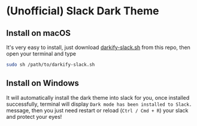 # (Unofficial) Slack Dark Theme

## Install on macOS

It's very easy to install, just download [darkify-slack.sh](https://raw.githubusercontent.com/CaliCastle/slack-dark-theme/master/darkify-slack.sh) from this repo, then open your terminal and type

```bash
sudo sh /path/to/darkify-slack.sh
```

## Install on Windows

It will automatically install the dark theme into slack for you, once installed successfully, terminal will display `Dark mode has been installed to Slack.` message, then you just need restart or reload (`Ctrl / Cmd + R`) your slack and protect your eyes!
